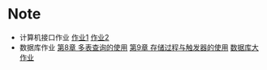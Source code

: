 # Note
- 计算机接口作业
	[作业1](计算机接口作业/作业1.md)
	[作业2](计算机接口作业/作业2.md)
- 数据库作业
	[第8章 多表查询的使用](数据库作业/第8章%20多表查询的使用.md)
	[第9章 存储过程与触发器的使用](数据库作业/第9章%20存储过程与触发器的使用.md)
	[数据库大作业](数据库作业/数据库大作业.md)
	